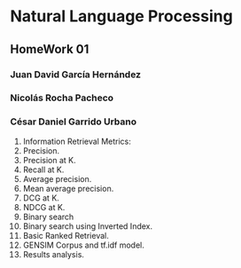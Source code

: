 # Natural Language Processing

## HomeWork 01

### Juan David García Hernández
### Nicolás Rocha Pacheco
### César Daniel Garrido Urbano

1. Information Retrieval Metrics:
  1. Precision.
  2. Precision at K.
  3. Recall at K.
  4. Average precision.
  5. Mean average precision.
  6. DCG at K.
  7. NDCG at K.
2. Binary search
3. Binary search using Inverted Index.
4. Basic Ranked Retrieval.
5. GENSIM Corpus and tf.idf model.
6. Results analysis.
